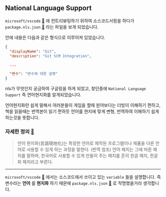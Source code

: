 ## National Language Support

`microsoft/vscode` [📎](microsoft/vscode) 에 컨트리뷰팅하기 위하여 소스코드서핑을 하다가 `package.nls.json` [📎](https://github.com/microsoft/vscode/blob/main/extensions/json-language-features/package.nls.json) 라는 파일을 보게 되었습니다.

안에 내용은 다음과 같은 형식으로 이루어져 있었습니다.

```json
{
  "displayName": "Git",
  "description": "Git SCM Integration",

  ...

  "변수": "변수에 대한 설명"
}
```

nls가 무엇인지 궁금하여 구글링을 하게 되었고, 찾던중에 `National Language Support` 즉 연어현지화를 알게되었습니다.

언어현지화란 쉽게 말해서 여러분들이 게임을 할때 원어보다는 더빙이 이해하기 편하고, 책을 읽을때는 번역본이 읽기 편하듯 언어를 현지에 맞게 변형, 번역하여 이해하기 쉽게 하는것을 뜻합니다.

### 자세한 정의 [📎](https://ko.wikipedia.org/wiki/%EC%96%B8%EC%96%B4_%ED%98%84%EC%A7%80%ED%99%94)

> 언어 현지화(言語現地化)는 특정한 언어로 제작된 프로그램이나 제품을 다른 언어로 사용할 수 있게 하는 과정을 말한다. (번역 참조) 언어 패치는 그에 따른 패치를 말하며, 한국어로 사용할 수 있게 만들어 주는 패치를 흔히 한글 패치, 한글화 패치라고 부른다.

---

`microsoft/vscode` [📎](microsoft/vscode) 에서는 소스코드에서 쓰이고 있는 `variable` 들을 설명합니다. 즉 변수라는 **언어** 를 **현지화** 하기 때문에 `package.nls.json` [📎](https://github.com/microsoft/vscode/blob/main/extensions/json-language-features/package.nls.json) 로 작명했을거라 생각합니다.
